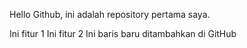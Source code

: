 Hello Github, ini adalah repository pertama saya.

Ini fitur 1
Ini fitur 2
Ini baris baru ditambahkan di GitHub

